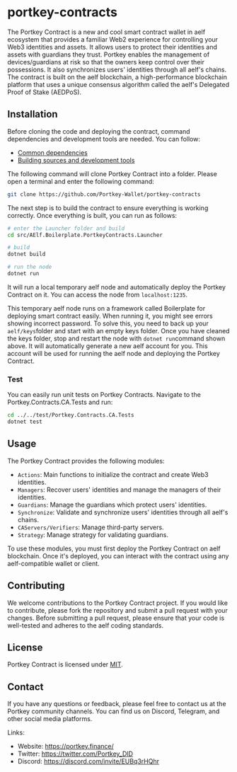 # portkey-contracts

The Portkey Contract is a new and cool smart contract wallet in aelf ecosystem that provides a familiar Web2 experience for controlling your Web3 identities and assets. It allows users to protect their identities and assets with guardians they trust. Portkey enables the management of devices/guardians at risk so that the owners keep control over their possessions. It also synchronizes users' identities through all aelf's chains. The contract is built on the aelf blockchain, a high-performance blockchain platform that uses a unique consensus algorithm called the aelf's Delegated Proof of Stake (AEDPoS).

## Installation

Before cloning the code and deploying the contract, command dependencies and development tools are needed. You can follow:

- [Common dependencies](https://aelf-boilerplate-docs.readthedocs.io/en/latest/overview/dependencies.html)
- [Building sources and development tools](https://aelf-boilerplate-docs.readthedocs.io/en/latest/overview/tools.html)

The following command will clone Portkey Contract into a folder. Please open a terminal and enter the following command:

```Bash
git clone https://github.com/Portkey-Wallet/portkey-contracts
```

The next step is to build the contract to ensure everything is working correctly. Once everything is built, you can run as follows:

```Bash
# enter the Launcher folder and build 
cd src/AElf.Boilerplate.PortkeyContracts.Launcher

# build
dotnet build

# run the node 
dotnet run
```

It will run a local temporary aelf node and automatically deploy the Portkey Contract on it. You can access the node from `localhost:1235`.

This temporary aelf node runs on a framework called Boilerplate for deploying smart contract easily. When running it, you might see errors showing incorrect password. To solve this, you need to back up your `aelf/keys`folder and start with an empty keys folder. Once you have cleaned the keys folder, stop and restart the node with `dotnet run`command shown above. It will automatically generate a new aelf account for you. This account will be used for running the aelf node and deploying the Portkey Contract.

### Test

You can easily run unit tests on Portkey Contracts. Navigate to the Portkey.Contracts.CA.Tests and run:

```Bash
cd ../../test/Portkey.Contracts.CA.Tests
dotnet test
```

## Usage

The Portkey Contract provides the following modules:

- `Actions`: Main functions to initialize the contract and create Web3 identities.
- `Managers`: Recover users' identities and manage the managers of their identities.
- `Guardians`: Manage the guardians which protect users' identities.
- `Synchronize`: Validate and synchronize users' identities through all aelf's chains.
- `CAServers/Verifiers`: Manage third-party servers.
- `Strategy`: Manage strategy for validating guardians.

To use these modules, you must first deploy the Portkey Contract on aelf blockchain. Once it's deployed, you can interact with the contract using any aelf-compatible wallet or client.

## Contributing

We welcome contributions to the Portkey Contract project. If you would like to contribute, please fork the repository and submit a pull request with your changes. Before submitting a pull request, please ensure that your code is well-tested and adheres to the aelf coding standards.

## License

Portkey Contract is licensed under [MIT](https://github.com/Portkey-Wallet/portkey-contracts/blob/master/LICENSE).

## Contact

If you have any questions or feedback, please feel free to contact us at the Portkey community channels. You can find us on Discord, Telegram, and other social media platforms.

Links:

- Website: https://portkey.finance/
- Twitter: https://twitter.com/Portkey_DID
- Discord: https://discord.com/invite/EUBq3rHQhr